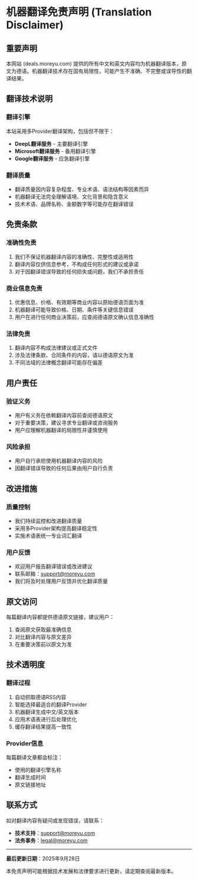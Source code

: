 # 机器翻译免责声明 (Translation Disclaimer)

## 重要声明

本网站 (deals.moreyu.com) 提供的所有中文和英文内容均为机器翻译版本，原文为德语。机器翻译技术存在固有局限性，可能产生不准确、不完整或误导性的翻译结果。

## 翻译技术说明

### **翻译引擎**
本站采用多Provider翻译架构，包括但不限于：
- **DeepL翻译服务** - 主要翻译引擎
- **Microsoft翻译服务** - 备用翻译引擎
- **Google翻译服务** - 应急翻译引擎

### **翻译质量**
- 翻译质量因内容复杂程度、专业术语、语法结构等因素而异
- 机器翻译无法完全理解语境、文化背景和隐含意义
- 技术术语、品牌名称、金额数字等可能存在翻译错误

## 免责条款

### **准确性免责**
1. 我们不保证机器翻译内容的准确性、完整性或适用性
2. 翻译内容仅供信息参考，不构成任何形式的建议或承诺
3. 对于因翻译错误导致的任何损失或问题，我们不承担责任

### **商业信息免责**
1. 优惠信息、价格、有效期等商业内容以原始德语页面为准
2. 机器翻译可能导致价格、日期、条件等关键信息错误
3. 用户在进行任何商业决策前，应查阅德语原文确认信息准确性

### **法律免责**
1. 翻译内容不构成法律建议或正式文件
2. 涉及法律条款、合同条件的内容，请以德语原文为准
3. 不同法域的法律概念翻译可能存在偏差

## 用户责任

### **验证义务**
- 用户有义务在依赖翻译内容前查阅德语原文
- 对于重要决策，建议寻求专业翻译或咨询服务
- 用户应理解机器翻译的局限性并谨慎使用

### **风险承担**
- 用户自行承担使用机器翻译内容的风险
- 因翻译错误导致的任何后果由用户自行负责

## 改进措施

### **质量控制**
- 我们持续监控和改进翻译质量
- 采用多Provider架构提高翻译稳定性
- 实施术语表统一专业词汇翻译

### **用户反馈**
- 欢迎用户报告翻译错误或改进建议
- 联系邮箱：support@moreyu.com
- 我们将及时处理用户反馈并优化翻译质量

## 原文访问

每篇翻译内容都提供德语原文链接，建议用户：
1. 查阅原文获取最准确信息
2. 对比翻译内容与原文差异
3. 在重要决策前以原文为准

## 技术透明度

### **翻译过程**
1. 自动抓取德语RSS内容
2. 智能选择最适合的翻译Provider
3. 机器翻译生成中文/英文版本
4. 应用术语表进行后处理优化
5. 缓存翻译结果提高一致性

### **Provider信息**
每篇翻译文章都会标注：
- 使用的翻译引擎名称
- 翻译生成时间
- 原文链接地址

## 联系方式

如对翻译内容有疑问或发现错误，请联系：
- **技术支持**：support@moreyu.com
- **法务事务**：legal@moreyu.com

---

**最后更新日期**：2025年9月28日

本免责声明可能根据技术发展和法律要求进行更新，请定期查阅最新版本。